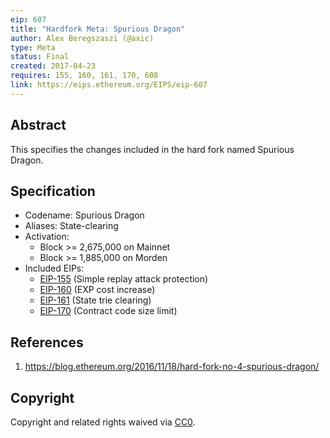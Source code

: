 ```yaml
---
eip: 607
title: "Hardfork Meta: Spurious Dragon"
author: Alex Beregszaszi (@axic)
type: Meta
status: Final
created: 2017-04-23
requires: 155, 160, 161, 170, 608
link: https://eips.ethereum.org/EIPS/eip-607
---
```


## Abstract

This specifies the changes included in the hard fork named Spurious Dragon.

## Specification

- Codename: Spurious Dragon
- Aliases: State-clearing
- Activation:
  - Block >= 2,675,000 on Mainnet
  - Block >= 1,885,000 on Morden
- Included EIPs:
  - [EIP-155](./eip-155.md) (Simple replay attack protection)
  - [EIP-160](./eip-160.md) (EXP cost increase)
  - [EIP-161](./eip-161.md) (State trie clearing)
  - [EIP-170](./eip-170.md) (Contract code size limit)

## References

1. https://blog.ethereum.org/2016/11/18/hard-fork-no-4-spurious-dragon/

## Copyright

Copyright and related rights waived via [CC0](https://creativecommons.org/publicdomain/zero/1.0/).